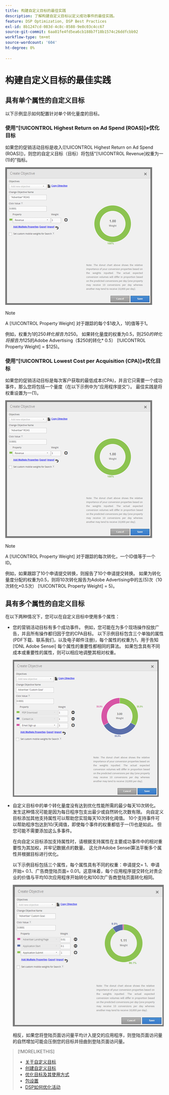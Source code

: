 ```yaml
---
title: 构建自定义目标的最佳实践
description: 了解构建自定义目标以定义成功事件的最佳实践。
feature: DSP Optimization, DSP Best Practices
exl-id: 8b1247cd-083d-4c8c-8588-9e8c03c4cc67
source-git-commit: 6aa81fe4fd5ea6cb188b7f18b1574c26ddfcbb92
workflow-type: tm+mt
source-wordcount: '604'
ht-degree: 0%

---
```


# 构建自定义目标的最佳实践

## 具有单个属性的自定义目标

以下示例显示如何配置针对单个转化量度的目标。

### 使用&quot;[!UICONTROL Highest Return on Ad Spend (ROAS)]»优化目标

如果您的促销活动目标是收入([!UICONTROL Highest Return on Ad Spend (ROAS)])，则您的自定义目标（目标）将包括&quot;[!UICONTROL Revenue]权重为一(1)的&quot;指标。

![具有单个转化量度的ROAS自定义目标示例](/help/dsp/assets/custom-goal-roas.png)

>[!NOTE]
>
> A [!UICONTROL Property Weight] 对于跟踪的每个$1收入，1的值等于1。
>
> 例如，权重为1的$250转化报告为$250。 如果转化量度的权重为0.5，则$250的转化将报告为$125的Adobe Advertising（$250的转化* 0.5） [!UICONTROL Property Weight] = $125)。

### 使用&quot;[!UICONTROL Lowest Cost per Acquisition (CPA)]»优化目标

如果您的促销活动目标是每次客户获取的最低成本(CPA)，并且它只需要一个成功事件，那么您将包括一个量度（在以下示例中为“应用程序提交”）。 最佳实践是将权重设置为一(1)。

![具有单个转化量度的CPA自定义目标示例](/help/dsp/assets/custom-goal-roas.png)

>[!NOTE]
>
> A [!UICONTROL Property Weight] 对于跟踪的每次转化，一个ID值等于一个ID。
>
> 例如，如果跟踪了10个申请提交转换，则报告了10个申请提交转换。  如果为转化量度分配的权重为0.5，则将10次转化报告为Adobe Advertising中的五(5)次（10次转化*0.5次） [!UICONTROL Property Weight] = 5)。

## 具有多个属性的自定义目标

在以下两种情况下，您可以在自定义目标中使用多个属性：

* 您的营销活动目标有多个成功事件。 例如，您可能在为多个现场操作投放广告，并且所有操作都归因于您的CPA目标。 以下示例目标包含三个单独的属性(PDF下载、联系我们，以及电子邮件注册)，每个属性的权重为1，用于告知 [!DNL Adobe Sensei] 每个属性的重要性都相同的算法。 如果包含具有不同成本或重要性的属性，则可以相应地调整其相对权重。

  ![具有多个属性的自定义目标示例](/help/dsp/assets/custom-goal-multiple-properties.png)

* 自定义目标中的单个转化量度没有达到优化性能所需的最少每天10次转化。 发生这种情况可能是因为每日程序包支出最少或自然转化次数有限。 向自定义目标添加其他支持属性可以帮助您实现每天10次转化阈值。 10个支持事件可以帮助程序包达到10/天阈值，即使每个事件的权重都低于一(1)也是如此。 但您可能不需要添加这么多事件。

  在向自定义目标添加支持属性时，请根据支持属性在主要成功事件中的相对重要性为其加权，并牢记数据点的数量。 这允许Adobe Sensei算法平衡多个属性并根据目标进行优化。

  以下示例目标包括三个属性，每个属性具有不同的权重：申请提交= 1、申请开始= 0.1、广告商登陆页面= 0.01。这意味着，每个应用程序提交转化对贵企业的价值与平均10次应用程序开始转化和100次广告商登陆页面转化相同。

  ![具有多个属性的自定义目标示例](/help/dsp/assets/custom-goal-multiple-properties2.png)

  相反，如果您将登陆页面访问量平均计入提交的应用程序，则登陆页面访问量的自然增加可能会压倒您的目标并扭曲到登陆页面访问量。<!--reword-->

>[!MORELIKETHIS]
>
>* [关于自定义目标](custom-goal-about.md)
>* [创建自定义目标](custom-goal-create.md)
>* [优化目标及其使用方式](optimization-goals.md)
>* [包设置](/help/dsp/campaign-management/packages/package-settings.md)
> * [DSP如何优化活动](optimization-how-dsp-optimizes-campaigns.md)
